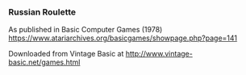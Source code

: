 ### Russian Roulette

As published in Basic Computer Games (1978)
https://www.atariarchives.org/basicgames/showpage.php?page=141

Downloaded from Vintage Basic at
http://www.vintage-basic.net/games.html

